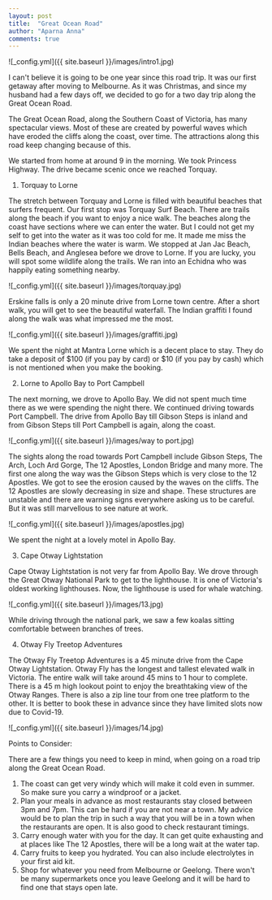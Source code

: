 ```yaml
---
layout: post
title:  "Great Ocean Road"
author: "Aparna Anna"
comments: true
---
```

![_config.yml]({{ site.baseurl }}/images/intro1.jpg)

I can't believe it is going to be one year since this road trip. It was our first getaway after moving to Melbourne. As it was Christmas, and since my husband had a few days off, we decided to go for a two day trip along the Great Ocean Road. 

The Great Ocean Road, along the Southern Coast of Victoria, has many spectacular views. Most of these are created by powerful waves which have eroded the cliffs along the coast, over time. The attractions along this road keep changing because of this. 

We started from home at around 9 in the morning. We took Princess Highway. The drive became scenic once we reached Torquay.

1. Torquay to Lorne

The stretch between Torquay and Lorne is filled with beautiful beaches that surfers frequent. Our first stop was Torquay Surf Beach. There are trails along the beach if you want to enjoy a nice walk. The beaches along the coast have sections where we can enter the water. But I could not get my self to get into the water as it was too cold for me. It made me miss the Indian beaches where the water is warm.
We stopped at Jan Jac Beach, Bells Beach, and Anglesea before we drove to Lorne. If you are lucky, you will spot some wildlife along the trails. We ran into an Echidna who was happily eating something nearby.

![_config.yml]({{ site.baseurl }}/images/torquay.jpg)

Erskine falls is only a 20 minute drive from Lorne town centre. After a short walk, you will get to see the beautiful waterfall. The Indian graffiti I found along the walk was what impressed me the most. 

![_config.yml]({{ site.baseurl }}/images/graffiti.jpg)

We spent the night at Mantra Lorne which is a decent place to stay. They do take a deposit of $100 (if you pay by card) or $10 (if you pay by cash) which is not mentioned when you make the booking.


2. Lorne to Apollo Bay to Port Campbell

The next morning, we drove to Apollo Bay. We did not spent much time there as we were spending the night there. We continued driving towards Port Campbell. The drive from Apollo Bay till Gibson Steps is inland and from Gibson Steps till Port Campbell is again, along the coast. 

![_config.yml]({{ site.baseurl }}/images/way to port.jpg)

The sights along the road towards Port Campbell include Gibson Steps, The Arch, Loch Ard Gorge, The 12 Apostles, London Bridge and many more. The first one along the way was the Gibson Steps which is very close to the 12 Apostles. We got to see the erosion caused by the waves on the cliffs. The 12 Apostles are slowly decreasing in size and shape. These structures are unstable and there are warning signs everywhere asking us to be careful. But it was still marvellous to see nature at work.

![_config.yml]({{ site.baseurl }}/images/apostles.jpg)

We spent the night at a lovely motel in Apollo Bay. 

3. Cape Otway Lightstation

Cape Otway Lightstation is not very far from Apollo Bay. We drove through the Great Otway National Park to get to the lighthouse. It is one of Victoria's oldest working lighthouses. Now, the lighthouse is used for whale watching. 

![_config.yml]({{ site.baseurl }}/images/13.jpg)

While driving through the national park, we saw a few koalas sitting comfortable between branches of trees. 

4. Otway Fly Treetop Adventures

The Otway Fly Treetop Adventures is a 45 minute drive from the Cape Otway Lightstation. Otway Fly has the longest and tallest elevated walk in Victoria. The entire walk will take around 45 mins to 1 hour to complete. There is a 45 m high lookout point to enjoy the breathtaking view of the Otway Ranges. There is also a zip line tour from one tree platform to the other. It is better to book these in advance since they have limited slots now due to Covid-19. 

![_config.yml]({{ site.baseurl }}/images/14.jpg)

Points to Consider:

There are a few things you need to keep in mind, when going on a road trip along the Great Ocean Road.
1. The coast can get very windy which will make it cold even in summer. So make sure you carry a windproof or a jacket.
2. Plan your meals in advance as most restaurants stay closed between 3pm and 7pm. This can be hard if you are not near a town. My advice would be to plan the trip in such a way that you will be in a town when the restaurants are open. It is also good to check restaurant timings. 
3. Carry enough water with you for the day. It can get quite exhausting and at places like The 12 Apostles, there will be a long wait at the water tap. 
4. Carry fruits to keep you hydrated. You can also include electrolytes in your first aid kit. 
5. Shop for whatever you need from Melbourne or Geelong. There won't be many supermarkets once you leave Geelong and it will be hard to find one that stays open late. 

